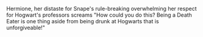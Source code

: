 Hermione, her distaste for Snape's rule-breaking 
overwhelming her respect for Hogwart's professors 
screams "How could you do this? Being a Death Eater is 
one thing aside from being drunk at Hogwarts that is 
unforgiveable!"

